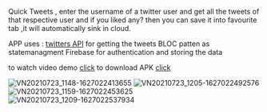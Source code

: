 Quick Tweets , enter the username of a twitter user and get all the tweets of that respective user and if you liked any? then you can save it into favourite tab ,it will automatically sink in cloud.

APP uses :
[twitters API](https://developer.twitter.com/en/docs/twitter-api) for getting the tweets
BLOC patten as statemanagment
Firebase for authentication and storing the data

to watch video demo [click](https://drive.google.com/file/d/1ZkGUYQ0ocrNJFqTyz3YtI6Bc8FjqXgrt/view?usp=drivesdk)
to download APK [click](https://drive.google.com/file/d/1ZfGyFD0ZNpK2zE2juIRsqn7sRqytc1tQ/view?usp=drivesdk)




![VN20210723_1148-1627022413655](https://user-images.githubusercontent.com/64174995/126746248-b1fde43e-9ac0-4744-af00-2f5343d17658.gif)
![VN20210723_1205-1627022492576](https://user-images.githubusercontent.com/64174995/126746262-978e5f3a-9548-413a-8677-24b0394b34ad.gif)
![VN20210723_1159-1627022453625](https://user-images.githubusercontent.com/64174995/126746281-6a7add94-7f6b-42d7-949c-2d4fa38f79d5.gif)
![VN20210723_1209-1627022537934](https://user-images.githubusercontent.com/64174995/126746304-6d571830-86ca-490a-b1c2-4a89cdf4cb8b.gif)
